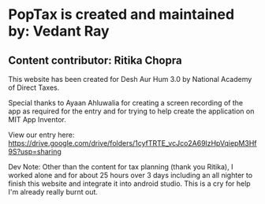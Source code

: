 # PopTax is created and maintained by: Vedant Ray
## Content contributor: Ritika Chopra
This website has been created for Desh Aur Hum 3.0 by National Academy of Direct Taxes.

Special thanks to Ayaan Ahluwalia for creating a screen recording of the app as required for the entry and for trying to help create the application on MIT App Inventor.

View our entry here: https://drive.google.com/drive/folders/1cyfTRTE_vcJco2A69lzHpVqiepM3Hf9S?usp=sharing

Dev Note: Other than the content for tax planning (thank you Ritika), I worked alone and for about 25 hours over 3 days including an all nighter to finish this website and integrate it into android studio. This is a cry for help I'm already really burnt out.
